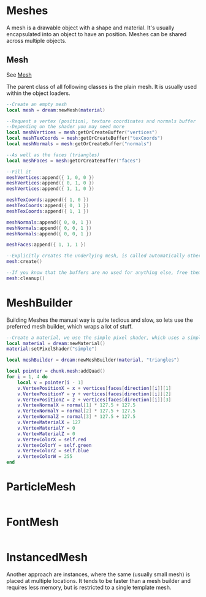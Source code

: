 # Meshes

A mesh is a drawable object with a shape and material. It's usually encapsulated into an object to have an position. Meshes can be shared across multiple objects.

## Mesh

See [Mesh](https://3dreamengine.github.io/3DreamEngine/docu/skeletons)

The parent class of all following classes is the plain mesh. It is usually used within the object loaders.

```lua
--Create an empty mesh
local mesh = dream:newMesh(material)

--Request a vertex (position), texture coordinates and normals buffer
--Depending on the shader you may need more 
local meshVertices = mesh:getOrCreateBuffer("vertices")
local meshTexCoords = mesh:getOrCreateBuffer("texCoords")
local meshNormals = mesh:getOrCreateBuffer("normals")

--As well as the faces (triangles)
local meshFaces = mesh:getOrCreateBuffer("faces")

--Fill it
meshVertices:append({ 1, 0, 0 })
meshVertices:append({ 0, 1, 0 })
meshVertices:append({ 1, 1, 0 })

meshTexCoords:append({ 1, 0 })
meshTexCoords:append({ 0, 1 })
meshTexCoords:append({ 1, 1 })

meshNormals:append({ 0, 0, 1 })
meshNormals:append({ 0, 0, 1 })
meshNormals:append({ 0, 0, 1 })

meshFaces:append({ 1, 1, 1 })

--Explicitly creates the underlying mesh, is called automatically otherwise
mesh:create()

--If you know that the buffers are no used for anything else, free them
mesh:cleanup()
```

# MeshBuilder

Building Meshes the manual way is quite tedious and slow, so lets use the preferred mesh builder, which wraps a lot of stuff.

```lua
--Create a material, we use the simple pixel shader, which uses a simple, colored but non textures meshFormat.
local material = dream:newMaterial()
material:setPixelShader("simple")

local meshBuilder = dream:newMeshBuilder(material, "triangles")

local pointer = chunk.mesh:addQuad()
for i = 1, 4 do
    local v = pointer[i - 1]
    v.VertexPositionX = x + vertices[faces[direction][i]][1]
    v.VertexPositionY = y + vertices[faces[direction][i]][2]
    v.VertexPositionZ = z + vertices[faces[direction][i]][3]
    v.VertexNormalX = normal[1] * 127.5 + 127.5
    v.VertexNormalY = normal[2] * 127.5 + 127.5
    v.VertexNormalZ = normal[3] * 127.5 + 127.5
    v.VertexMaterialX = 127
    v.VertexMaterialY = 0
    v.VertexMaterialZ = 0
    v.VertexColorX = self.red
    v.VertexColorY = self.green
    v.VertexColorZ = self.blue
    v.VertexColorW = 255
end
```

# ParticleMesh

```lua

```

# FontMesh

```lua

```

# InstancedMesh

Another approach are instances, where the same (usually small mesh) is placed at multiple locations.
It tends to be faster than a mesh builder and requires less memory, but is restricted to a single template mesh.

```lua

```
